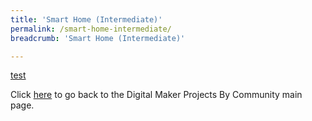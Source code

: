 ```yaml
---
title: 'Smart Home (Intermediate)'
permalink: /smart-home-intermediate/
breadcrumb: 'Smart Home (Intermediate)'

---
```



[test](/placeholder-smart-home-intermediate)

Click [here](/in-schools/digital-maker/projects/) to go back to the Digital Maker Projects By Community main page.
